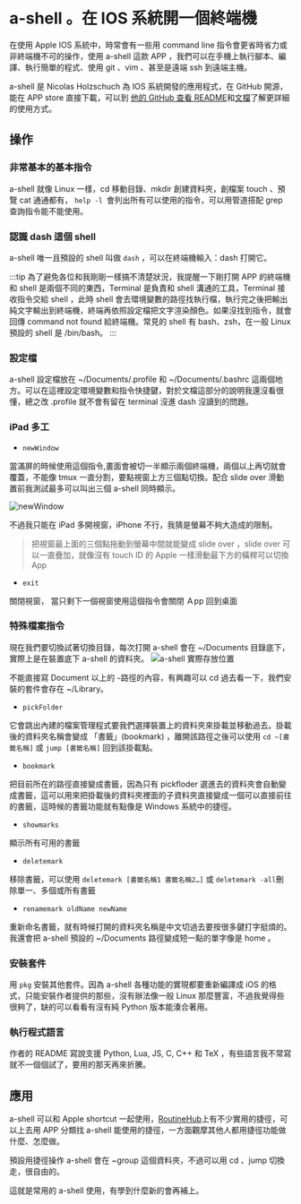 # a-shell 。在 IOS 系統開一個終端機

在使用 Apple IOS 系統中，時常會有一些用 command line 指令會更省時省力或非終端機不可的操作，使用 a-shell 這款 APP ，我們可以在手機上執行腳本、編譯、執行簡單的程式、使用 git 、vim 、甚至是遠端 ssh 到遠端主機。

a-shell 是 Nicolas Holzschuch 為 IOS 系統開發的應用程式，在 GitHub 開源，能在 APP store 直接下載，可以到 [他的 GitHub 查看 README](https://github.com/holzschu/a-shell)和[文檔](https://bianshen00009.gitbook.io/a-guide-to-a-shell)了解更詳細的使用方式。

## 操作
### 非常基本的基本指令
a-shell 就像 Linux 一樣，cd 移動目錄、mkdir 創建資料夾，創檔案 touch 、預覽 cat 通通都有，
```help -l ```會列出所有可以使用的指令，可以用管道搭配 grep 查詢指令能不能使用。
### 認識 dash 這個 shell 
a-shell 唯一且預設的 shell 叫做 ```dash``` ，可以在終端機輸入：dash 打開它。

:::tip
為了避免各位和我剛剛一樣搞不清楚狀況，我提醒一下剛打開 APP 的終端機和 shell 是兩個不同的東西，Terminal 是負責和 shell 溝通的工具，Terminal 接收指令交給 shell ，此時 shell 會去環境變數的路徑找執行檔，執行完之後把輸出純文字輸出到終端機，終端再依照設定檔把文字渲染顏色。如果沒找到指令，就會回傳 command not found 給終端機。常見的 shell 有 bash、zsh，在一般 Linux 預設的 shell 是 /bin/bash。
:::
### 設定檔
a-shell 設定檔放在 ~/Documents/.profile 和 ~/Documents/.bashrc 這兩個地方。可以在這裡設定環境變數和指令快捷鍵，對於文檔這部分的說明我還沒看很懂，總之改 .profile 就不會有留在 terminal 沒進 dash 沒讀到的問題。
### iPad 多工
- ```newWindow``` 

當滿屏的時候使用這個指令,畫面會被切一半顯示兩個終端機，兩個以上再切就會覆蓋，不能像 tmux 一直分割，要點視窗上方三個點切換。配合 slide over 滑動置前我測試最多可以叫出三個 a-shell 同時顯示。

![newWindow](./newWindow.jpeg)

不過我只能在 iPad 多開視窗，iPhone 不行，我猜是螢幕不夠大造成的限制。

> 把視窗最上面的三個點拖動到螢幕中間就能變成 slide over ，slide over 可以一直疊加，就像沒有 touch ID 的  Apple 一樣滑動最下方的橫桿可以切換 App



- ```exit```

 關閉視窗， 當只剩下一個視窗使用這個指令會關閉 Ａpp 回到桌面

### 特殊檔案指令

現在我們要切換試著切換目錄，每次打開 a-shell 會在 ~/Documents 目錄底下，實際上是在裝置底下 a-shell 的資料夾。
![a-shell 實際存放位置](a-shell-physical-folder.png)

不能直接寫 Document 以上的 ```~```路徑的內容，有興趣可以 cd 過去看一下，我們安裝的套件會存在 ~/Library。

- ```pickFolder```
 
它會跳出內建的檔案管理程式要我們選擇裝置上的資料夾來掛載並移動過去。掛載後的資料夾名稱會變成 「書籤」(bookmark) ，離開該路徑之後可以使用 ```cd ~[書籤名稱]``` 或 ```jump [書籤名稱]``` 回到該掛載點。
- ```bookmark```
 
把目前所在的路徑直接變成書籤，因為只有 pickfloder 選進去的資料夾會自動變成書籤，這可以用來把掛載後的資料夾裡面的子資料夾直接變成一個可以直接前往的書籤，這時候的書籤功能就有點像是 Windows 系統中的捷徑。

- ```showmarks```

顯示所有可用的書籤

- ```deletemark```

移除書籤，可以使用 ```deletemark [書籤名稱1 書籤名稱2…]``` 或 ```deletemark -all```刪除單一、多個或所有書籤

- ```renamemark oldName newName```

重新命名書籤，就有時候打開的資料夾名稱是中文切過去要按很多鍵打字挺煩的。我還會把 a-shell 預設的 ~/Documents 路徑變成短一點的單字像是 home 。 

### 安裝套件
用 ```pkg``` 安裝其他套件。因為 a-shell 各種功能的實現都要重新編譯成 iOS 的格式，只能安裝作者提供的那些，沒有辦法像一般 Linux 那麼豐富，不過我覺得些很夠了，缺的可以看看有沒有純 Python 版本能湊合著用。

### 執行程式語言
作者的 README 寫說支援 Python, Lua, JS, C, C++ 和 TeX ，有些語言我不常寫就不一個個試了，要用的那天再來折騰。
## 應用
a-shell 可以和 Apple shortcut 一起使用，[RoutineHub](https://routinehub.co)上有不少實用的捷徑，可以上去用 APP 分類找 a-shell 能使用的捷徑，一方面觀摩其他人都用捷徑功能做什麼、怎麼做。

預設用捷徑操作 a-shell 會在 ~group 這個資料夾，不過可以用 cd 、jump 切換走，很自由的。

這就是常用的 a-shell 使用，有學到什麼新的會再補上。